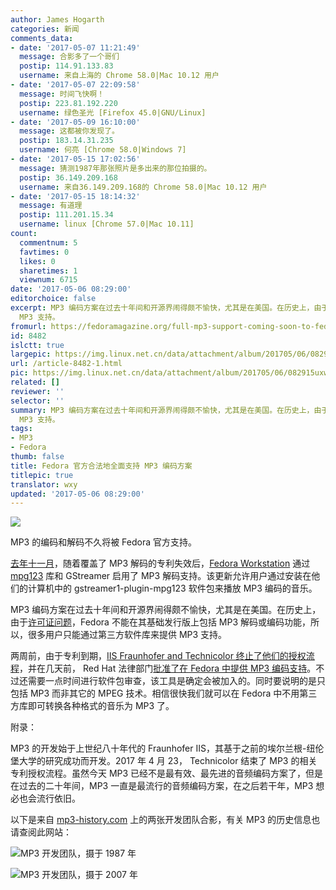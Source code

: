 ```yaml
---
author: James Hogarth
categories: 新闻
comments_data:
- date: '2017-05-07 11:21:49'
  message: 合影多了一个哥们
  postip: 114.91.133.83
  username: 来自上海的 Chrome 58.0|Mac 10.12 用户
- date: '2017-05-07 22:09:58'
  message: 时间飞快啊！
  postip: 223.81.192.220
  username: 绿色圣光 [Firefox 45.0|GNU/Linux]
- date: '2017-05-09 16:10:00'
  message: 这都被你发现了。
  postip: 183.14.31.235
  username: 何亮 [Chrome 58.0|Windows 7]
- date: '2017-05-15 17:02:56'
  message: 猜测1987年那张照片是多出来的那位拍摄的。
  postip: 36.149.209.168
  username: 来自36.149.209.168的 Chrome 58.0|Mac 10.12 用户
- date: '2017-05-15 18:14:32'
  message: 有道理
  postip: 111.201.15.34
  username: linux [Chrome 57.0|Mac 10.11]
count:
  commentnum: 5
  favtimes: 0
  likes: 0
  sharetimes: 1
  viewnum: 6715
date: '2017-05-06 08:29:00'
editorchoice: false
excerpt: MP3 编码方案在过去十年间和开源界闹得颇不愉快，尤其是在美国。在历史上，由于许可证问题，Fedora 不能在其基础发行版上包括 MP3 解码或编码功能，所以，很多用户只能通过第三方软件库来提供
  MP3 支持。
fromurl: https://fedoramagazine.org/full-mp3-support-coming-soon-to-fedora/
id: 8482
islctt: true
largepic: https://img.linux.net.cn/data/attachment/album/201705/06/082915uxwvlk8y8v8ll0ww.png
url: /article-8482-1.html
pic: https://img.linux.net.cn/data/attachment/album/201705/06/082915uxwvlk8y8v8ll0ww.png.thumb.jpg
related: []
reviewer: ''
selector: ''
summary: MP3 编码方案在过去十年间和开源界闹得颇不愉快，尤其是在美国。在历史上，由于许可证问题，Fedora 不能在其基础发行版上包括 MP3 解码或编码功能，所以，很多用户只能通过第三方软件库来提供
  MP3 支持。
tags:
- MP3
- Fedora
thumb: false
title: Fedora 官方合法地全面支持 MP3 编码方案
titlepic: true
translator: wxy
updated: '2017-05-06 08:29:00'
---
```


![](https://img.linux.net.cn/data/attachment/album/201705/06/082915uxwvlk8y8v8ll0ww.png)


MP3 的编码和解码不久将被 Fedora 官方支持。


[去年十一月](https://lists.fedoraproject.org/archives/list/legal@lists.fedoraproject.org/thread/PUCTFFYU5L2A3L7QVME7TOMX3R6WIO2F/#34NPNTJITRHRP2FRKKYGL2YMEUU4BDYF)，随着覆盖了 MP3 解码的专利失效后，[Fedora Workstation](https://blogs.gnome.org/uraeus/2016/11/10/mp3-support-now-coming-to-fedora-workstation-25/) 通过 [mpg123](https://www.mpg123.de/) 库和 GStreamer 启用了 MP3 解码支持。该更新允许用户通过安装在他们的计算机中的 gstreamer1-plugin-mpg123 软件包来播放 MP3 编码的音乐。


MP3 编码方案在过去十年间和开源界闹得颇不愉快，尤其是在美国。在历史上，由于[许可证问题](https://www.redhat.com/archives/rhl-devel-list/2007-November/msg00028.html)，Fedora 不能在其基础发行版上包括 MP3 解码或编码功能，所以，很多用户只能通过第三方软件库来提供 MP3 支持。


两周前，由于专利到期，[IIS Fraunhofer and Technicolor 终止了他们的授权流程](https://www.iis.fraunhofer.de/en/ff/amm/prod/audiocodec/audiocodecs/mp3.html)，并在几天前， Red Hat 法律部门[批准了在 Fedora 中提供 MP3 编码支持](https://lists.fedoraproject.org/archives/list/devel@lists.fedoraproject.org/thread/KM557DP7OR2UEEPYQRNHJU7T45XDSXYJ/)。不过还需要一点时间进行软件包审查，该工具是确定会被加入的。同时要说明的是只包括 MP3 而非其它的 MPEG 技术。相信很快我们就可以在 Fedora 中不用第三方库即可转换各种格式的音乐为 MP3 了。


附录：


MP3 的开发始于上世纪八十年代的 Fraunhofer IIS，其基于之前的埃尔兰根-纽伦堡大学的研究成功而开发。2017 年 4 月 23， Technicolor 结束了 MP3 的相关专利授权流程。虽然今天 MP3 已经不是最有效、最先进的音频编码方案了，但是在过去的二十年间，MP3 一直是最流行的音频编码方案，在之后若干年，MP3 想必也会流行依旧。


以下是来自 [mp3-history.com](https://www.mp3-history.com/) 上的两张开发团队合影，有关 MP3 的历史信息也请查阅此网站：


![MP3 开发团队，摄于 1987 年](https://img.linux.net.cn/data/attachment/album/201705/06/084801dwcuqzwqw6vc2vww.jpg)


![MP3 开发团队，摄于 2007 年](https://img.linux.net.cn/data/attachment/album/201705/06/084801wnojwoo67zoo66e9.jpg)